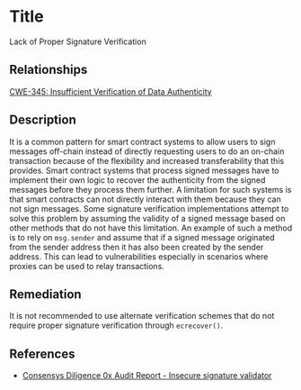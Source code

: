 # Title 
Lack of Proper Signature Verification 

## Relationships
[CWE-345: Insufficient Verification of Data Authenticity](https://cwe.mitre.org/data/definitions/345.html)

## Description 

It is a common pattern for smart contract systems to allow users to sign messages off-chain instead of directly requesting users to do an on-chain transaction because of the flexibility and increased transferability that this provides. Smart contract systems that process signed messages have to implement their own logic to recover the authenticity from the signed messages before they process them further. A limitation for such systems is that smart contracts can not directly interact with them because they can not sign messages. Some signature verification implementations attempt to solve this problem by assuming the validity of a signed message based on other methods that do not have this limitation. An example of such a method is to rely on `msg.sender` and assume that if a signed message originated from the sender address then it has also been created by the sender address. This can lead to vulnerabilities especially in scenarios where proxies can be used to relay transactions.

## Remediation

It is not recommended to use alternate verification schemes that do not require proper signature verification through `ecrecover()`. 

## References

- [Consensys Diligence 0x Audit Report - Insecure signature validator](https://github.com/ConsenSys/0x_audit_report_2018-07-23#32-mixinsignaturevalidator-insecure-signature-validator-signaturetypecaller)
